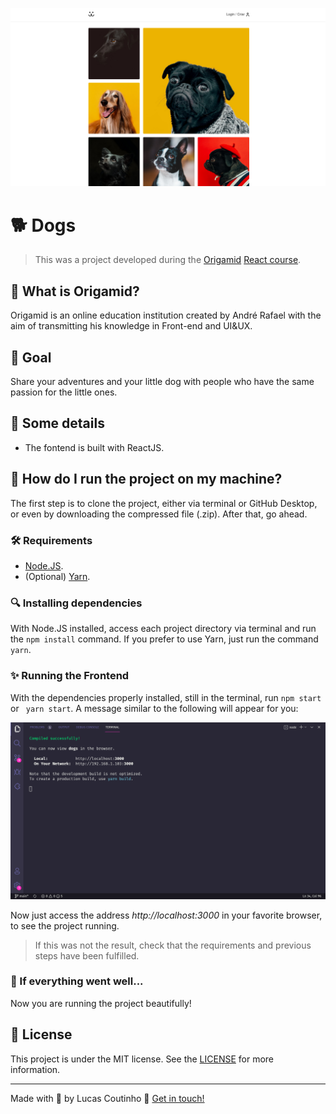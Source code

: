 ![Dogs](readme-images/cover.png)

# :dog2: Dogs

> This was a project developed during the [Origamid](https://www.origamid.com/) [React course](https://www.origamid.com/curso/react-completo/).

## :wolf: What is Origamid?

Origamid is an online education institution created by André Rafael with the aim of transmitting his knowledge in Front-end and UI&UX.

## :dart: Goal 

Share your adventures and your little dog with people who have the same passion for the little ones.

## :scroll: Some details 

- The fontend is built with ReactJS.

## :thinking: How do I run the project on my machine? 

The first step is to clone the project, either via terminal or GitHub Desktop, or even by downloading the compressed file (.zip). After that, go ahead.

### :hammer_and_wrench: Requirements 

- [Node.JS](https://nodejs.org/).
- (Optional) [Yarn](https://yarnpkg.com/).

### :mag: Installing dependencies 

With Node.JS installed, access each project directory via terminal and run the `npm install` command. If you prefer to use Yarn, just run the command `yarn`.

### :sparkles: Running the Frontend

With the dependencies properly installed, still in the terminal, run `npm start` or ` yarn start`. A message similar to the following will appear for you:

![Result of the command in the terminal](readme-images/running-frontend.png)

Now just access the address *http://localhost:3000* in your favorite browser, to see the project running.

> If this was not the result, check that the requirements and previous steps have been fulfilled.

### :tada: If everything went well... 

Now you are running the project beautifully!

## :memo: License

This project is under the MIT license. See the [LICENSE](LICENSE) for more information.

---

Made with :orange_heart: by Lucas Coutinho :wave: [Get in touch!](https://www.linkedin.com/in/lucasmc64/)